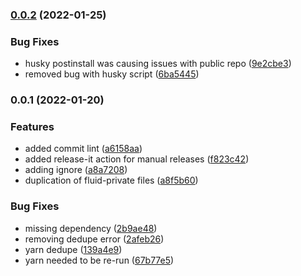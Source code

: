 ### [0.0.2](https://github.com/movableink/fluid/compare/0.0.1...0.0.2) (2022-01-25)

### Bug Fixes

- husky postinstall was causing issues with public repo ([9e2cbe3](https://github.com/movableink/fluid/commit/9e2cbe32d4bcb6cc676751db8b100f2582484012))
- removed bug with husky script ([6ba5445](https://github.com/movableink/fluid/commit/6ba54455706dd54164a7341100749a5d46852de5))

### 0.0.1 (2022-01-20)

### Features

- added commit lint ([a6158aa](https://github.com/movableink/fluid/commit/a6158aa6ace051bddc7b760b7c0c1548d85bc344))
- added release-it action for manual releases ([f823c42](https://github.com/movableink/fluid/commit/f823c427531d11a8521cc55e4e294a6896ff9b48))
- adding ignore ([a8a7208](https://github.com/movableink/fluid/commit/a8a7208d858ca437056d60333b806a769bc54ba0))
- duplication of fluid-private files ([a8f5b60](https://github.com/movableink/fluid/commit/a8f5b6075a3d14c192ab3037b49fbefd55a6603a))

### Bug Fixes

- missing dependency ([2b9ae48](https://github.com/movableink/fluid/commit/2b9ae4824a326fac6aad0a2e3cace0d4ffc6e0d5))
- removing dedupe error ([2afeb26](https://github.com/movableink/fluid/commit/2afeb2640e657eba11e42a921b7c386c7a111e0c))
- yarn dedupe ([139a4e9](https://github.com/movableink/fluid/commit/139a4e9ffe156b295f58de6570461a4fdb282676))
- yarn needed to be re-run ([67b77e5](https://github.com/movableink/fluid/commit/67b77e59cf946537b087393929fc7871bb6ec5e4))
